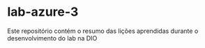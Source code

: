 # lab-azure-3
Este repositório contém o resumo das lições aprendidas durante o desenvolvimento do lab na DIO
